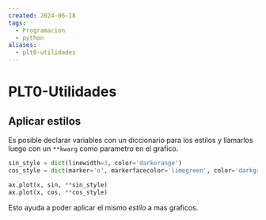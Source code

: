 ```yaml
---
created: 2024-06-18
tags:
  - Programacion
  - python
aliases:
  - plt0-utilidades
---
```

# PLT0-Utilidades

## Aplicar estilos

Es posible declarar variables con un diccionario para los estilos y llamarlos luego con un `**kwarg` como parametro en el grafico.

```python
sin_style = dict(linewidth=3, color='darkorange')
cos_style = dict(marker='o', markerfacecolor='limegreen', color='darkgreen')

ax.plot(x, sin, **sin_style)
ax.plot(x, cos, **cos_style)
```

Esto ayuda a poder aplicar el mismo *estilo* a mas graficos.